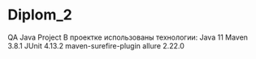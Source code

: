 # Diplom_2
QA Java Project
В проектке использованы технологии:
Java 11
Maven 3.8.1
JUnit 4.13.2
maven-surefire-plugin
allure 2.22.0